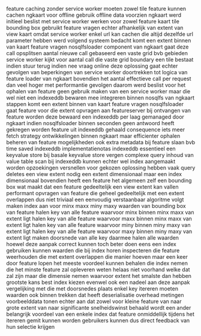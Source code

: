 feature caching zonder service worker moeten zowel tile feature kunnen cachen ngkaart voor offline gebruik offline data voorzien ngkaart werd initieel beslist met service worker werken voor zowel feature kaart tile bounding box gebruikt feature vragen echter afhankelijk van extent van view kaart omdat service worker enkel url kan cachen die altijd dezelfde url parameter hebben werd volgend systeem bedacht komt een extent binnen van kaart feature vragen nosqlfsloader component van ngkaart gaat deze call opsplitsen aantal nieuwe call gebaseerd een vaste grid bvb gebieden service worker kijkt voor aantal call die vaste grid boundary een tile bestaat indien stuur terug indien nee vraag online deze oplossing gaat echter gevolgen van beperkingen van service worker doortrekken tot logica van feature loader van ngkaart bovendien het aantal effectieve call per request dan veel hoger met performantie gevolgen daarom werd beslist voor het ophalen van feature geen gebruik maken van een service worker maar die wel niet een indexeddb bewaren mee integreren binnen nosqlfs van ngkaart stappen komt een extent binnen van kaart feature vragen nosqlfsloader gaat feature voor die extent opvragen aan featureserver bij ontvangen van feature worden deze bewaard een indexeddb per laag gemanaged door ngkaart indien nosqlfsloader binnen seconden geen antwoord heeft gekregen worden feature uit indexeddb gehaald consequence iets meer fetch strategy ontwikkelingen binnen ngkaart maar efficienter ophalen beheren van feature mogelijkheden ook extra metadata bij feature slaan bvb time saved indexeddb implementatienotas indexeddb essentieel een keyvalue store bij basale keyvalue store vergen complexe query inhoud van value table scan bij indexeddb kunnen echter wel index aangemaakt worden opzoekingen versnellen voor gekozen oplossing hebben vaak query deletes een view extent nodig een extent dimensionaal maar een index dimensionaal bovendien heeft een feature het algemeen zelf een bounding box wat maakt dat een feature gedeeltelijk een view extent kan vallen performant opvragen van feature die geheel gedeeltelijk met een extent overlappen dus niet triviaal een eenvoudig verstaanbaar algoritme volgt maken index aan voor minx maxx miny maxy waarden van bounding box van feature halen key van alle feature waarvoor minx binnen minx maxx van extent ligt halen key van alle feature waarvoor maxx binnen minx maxx van extent ligt halen key van alle feature waarvoor miny binnen miny maxy van extent ligt halen key van alle feature waarvoor maxy binnen miny maxy van extent ligt maken doorsnede van alle key daarmee halen alle waarden hoewel deze aanpak correct kunnen toch beter doen eens een index gebruiken kunnen waarden die bij index horen inspecteren die feature weerhouden die met extent overlappen die manier hoeven maar een keer door feature lopen het meeste voordeel kunnen behalen die index nemen die het minste feature zal opleveren weten helaas niet voorhand welke dat zal zijn maar die dimensie nemen waarvoor extent het smalste dan hebben grootste kans best index kiezen evenwel ook een nadeel aan deze aanpak vergelijking met die met doorsnedes plaats enkel key itereren moeten waarden ook binnen trekken dat heeft deserialisatie overhead metingen voorbeelddata tonen echter aan dat zowel voor kleine feature van naar grote extent van naar significante snelheidswinst behaald wordt een ander belangrijk voordeel van een enkele index dat feature onmiddellijk tijdens het itereren gemit kunnen worden gebruikers kunnen dus direct feedback van hun selectie krijgen